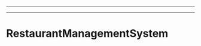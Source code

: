 -------------------------------------------------------------------------------------------
----------------------------------------------------------------------------------------------------
# RestaurantManagementSystem
